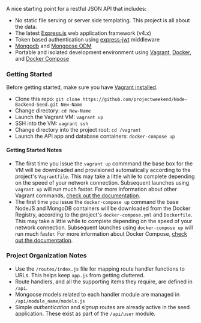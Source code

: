 A nice starting point for a restful JSON API that includes:
* No static file serving or server side templating. This project is all about the data.
* The latest [Express.js](http://expressjs.com/) web application framework (v4.x)
* Token based authentication using [express-jwt](https://www.npmjs.org/package/express-jwt) middleware
* [Mongodb](http://www.mongodb.org/) and [Mongoose ODM](http://mongoosejs.com/)
* Portable and isolated development environment using [Vagrant](http://www.vagrantup.com/), [Docker](https://www.docker.io/), and [Docker Compose](https://docs.docker.com/compose/)


### Getting Started

Before getting started, make sure you have [Vagrant installed](http://www.vagrantup.com/downloads.html).

* Clone this repo: `git clone https://github.com/projectweekend/Node-Backend-Seed.git New-Name`
* Change directory: `cd New-Name`
* Launch the Vagrant VM: `vagrant up`
* SSH into the VM: `vagrant ssh`
* Change directory into the project root: `cd /vagrant`
* Launch the API app and database containers: `docker-compose up`

#### Getting Started Notes

* The first time you issue the `vagrant up` commmand the base box for the VM will be downloaded and provisioned automatically according to the project's `Vagrantfile`. This may take a little while to complete depending on the speed of your network connection. Subsequent launches using `vagrant up` will run much faster. For more information about other Vagrant commands, [check out the documentation](http://docs.vagrantup.com/v2/cli/index.html).
* The first time you issue the `docker-compose up` command the base NodeJS and MongoDB containers will be downloaded from the Docker Registry, according to the project's `docker-compose.yml` and `Dockerfile`. This may take a little while to complete depending on the speed of your network connection. Subsequent launches using `docker-compose up` will run much faster. For more information about Docker Compose, [check out the documentation](https://docs.docker.com/compose/).

### Project Organization Notes

* Use the `/routes/index.js` file for mapping route handler functions to URLs. This helps keep `app.js` from getting cluttered.
* Route handlers, and all the supporting items they require, are defined in `/api`.
* Mongoose models related to each handler module are managed in `/api/module_name/models.js`
* Simple *authentication* and *signup* routes are already active in the seed application. These exist as part of the `/api/user` module.
